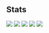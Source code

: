## Stats
![](http://github-profile-summary-cards.vercel.app/api/cards/profile-details?username=Hiromu1612&theme=gruvbox)
![](http://github-profile-summary-cards.vercel.app/api/cards/repos-per-language?username=Hiromu1612&theme=gruvbox)
![](http://github-profile-summary-cards.vercel.app/api/cards/most-commit-language?username=Hiromu1612&theme=gruvbox)
![](http://github-profile-summary-cards.vercel.app/api/cards/stats?username=Hiromu1612&theme=gruvbox)
![](http://github-profile-summary-cards.vercel.app/api/cards/productive-time?username=Hiromu1612&theme=gruvbox&utcOffset=9)
